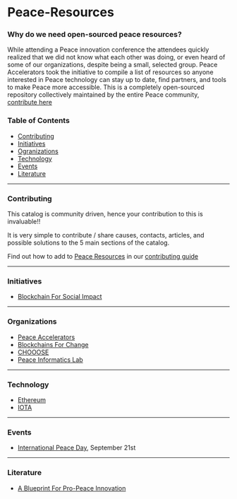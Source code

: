 # Peace-Resources

### Why do we need open-sourced peace resources?
While attending a Peace innovation conference the attendees quickly realized that we did not know what each other was doing, or even heard of some of our organizations, despite being a small, selected group. Peace Accelerators took the initiative to compile a list of resources so anyone interested in Peace technology can stay up to date, find partners, and tools to make Peace more accessible. This is a completely open-sourced repository collectively maintained by the entire Peace community, [contribute here](https://github.com/kibagateaux/Peace-Resources/blob/master/Contributing.md)



### Table of Contents
* [Contributing](#contributing)
* [Initiatives](#initiatives)
* [Ogranizations](#organizations)
* [Technology](#technology)
* [Events](#events)
* [Literature](#literature)

___


### Contributing <a id="contributing"></a>
This catalog is community driven, hence your contribution to this is invaluable!!

It is very simple to contribute / share causes, contacts, articles, and possible solutions to the 5 main sections of the catalog.

Find out how to add to [Peace Resources](https://kibagateaux.github.io/Peace-Resources/) in our [contributing guide](https://github.com/kibagateaux/Peace-Resources/blob/master/Contributing.md)

___


### Initiatives <a id="initiatives"></a>
 - [Blockchain For Social Impact](https://www.consensys.net/) 

___


### Organizations <a id="organizations"></a>
 - [Peace Accelerators](https://www.peaceaccelerators.com/)
 - [Blockchains For Change](https://www.blockchainforchange.org/)
 - [CHOOOSE](https://www.chooose.today/)
 - [Peace Informatics Lab](http://www.peaceinformaticslab.org/learn-more.html)

___


### Technology <a id="technology"></a>
- [Ethereum](https://ethereum.org/)
- [IOTA](https://iota.org/)

___


### Events <a id="events"></a>
- [International Peace Day](http://internationaldayofpeace.org/), September 21st

___


### Literature <a id="literature"></a>
  - [A Blueprint For Pro-Peace Innovation](http://hir.harvard.edu/article/?a=14188)
